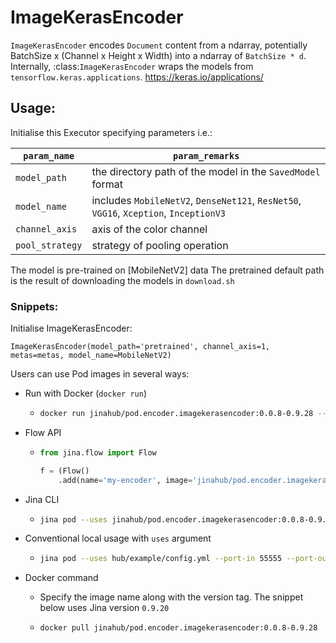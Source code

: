# ImageKerasEncoder

`ImageKerasEncoder` encodes ``Document`` content from a ndarray, potentially BatchSize x (Channel x Height x Width) into a ndarray of `BatchSize * d`. Internally, :class:`ImageKerasEncoder` wraps the models from `tensorflow.keras.applications`. https://keras.io/applications/


## Usage:

Initialise this Executor specifying parameters i.e.:

| `param_name`  | `param_remarks` |
| ------------- | ------------- |
| `model_path`  | the directory path of the model in the `SavedModel` format  |
| `model_name`  | includes `MobileNetV2`, `DenseNet121`, `ResNet50`, `VGG16`, `Xception`, `InceptionV3` |
| `channel_axis`| axis of the color channel  |
| `pool_strategy` | strategy of pooling operation |

The model is pre-trained on [MobileNetV2] data
The pretrained default path is the result of downloading the models in `download.sh`

### Snippets:

Initialise ImageKerasEncoder:

`ImageKerasEncoder(model_path='pretrained', channel_axis=1, metas=metas, model_name=MobileNetV2)`

Users can use Pod images in several ways:

- Run with Docker (`docker run`)
  - ```bash
    docker run jinahub/pod.encoder.imagekerasencoder:0.0.8-0.9.28 --port-in 55555 --port-out 55556
    ```
    
- Flow API
  - ```python
    from jina.flow import Flow

    f = (Flow()
        .add(name='my-encoder', image='jinahub/pod.encoder.imagekerasencoder:0.0.8-0.9.28', port_in=55555, port_out=55556)
    ```
    
- Jina CLI
  - ```bash
    jina pod --uses jinahub/pod.encoder.imagekerasencoder:0.0.8-0.9.28 --port-in 55555 --port-out 55556
    ```
    
- Conventional local usage with `uses` argument
  - ```bash
    jina pod --uses hub/example/config.yml --port-in 55555 --port-out 55556
    ```
    
- Docker command

  - Specify the image name along with the version tag. The snippet below uses Jina version `0.9.20`

  - ```bash
    docker pull jinahub/pod.encoder.imagekerasencoder:0.0.8-0.9.28
    ```
